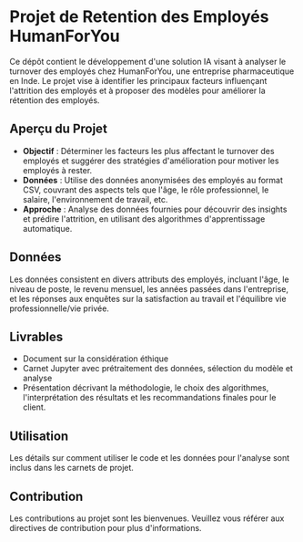 # Projet de Retention des Employés HumanForYou

Ce dépôt contient le développement d'une solution IA visant à analyser le turnover des employés chez HumanForYou, une entreprise pharmaceutique en Inde. Le projet vise à identifier les principaux facteurs influençant l'attrition des employés et à proposer des modèles pour améliorer la rétention des employés.

## Aperçu du Projet

- **Objectif** : Déterminer les facteurs les plus affectant le turnover des employés et suggérer des stratégies d'amélioration pour motiver les employés à rester.
- **Données** : Utilise des données anonymisées des employés au format CSV, couvrant des aspects tels que l'âge, le rôle professionnel, le salaire, l'environnement de travail, etc.
- **Approche** : Analyse des données fournies pour découvrir des insights et prédire l'attrition, en utilisant des algorithmes d'apprentissage automatique.

## Données

Les données consistent en divers attributs des employés, incluant l'âge, le niveau de poste, le revenu mensuel, les années passées dans l'entreprise, et les réponses aux enquêtes sur la satisfaction au travail et l'équilibre vie professionnelle/vie privée.

## Livrables

- Document sur la considération éthique
- Carnet Jupyter avec prétraitement des données, sélection du modèle et analyse
- Présentation décrivant la méthodologie, le choix des algorithmes, l'interprétation des résultats et les recommandations finales pour le client.

## Utilisation

Les détails sur comment utiliser le code et les données pour l'analyse sont inclus dans les carnets de projet.

## Contribution

Les contributions au projet sont les bienvenues. Veuillez vous référer aux directives de contribution pour plus d'informations.
